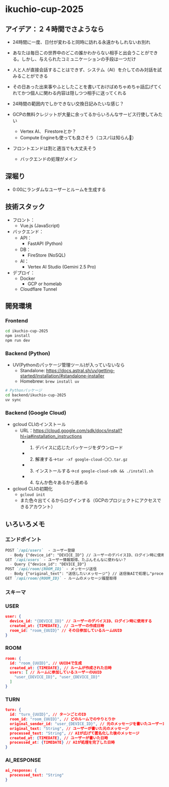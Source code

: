 # ikuchio-cup-2025
## アイデア：２４時間でさようなら

- 24時間に一度、日付が変わると同時に訪れる永遠かもしれないお別れ  
- あなたは毎日この世界中のどこの誰かわからない相手と出会うことができる。しかし、与えられたコミュニケーションの手段は一つだけ  
- 人と人が直接会話することはできず、システム（AI）を介してのみ対話を試みることができる  
- その日あった出来事やふとしたことを書いておけばめちゃめちゃ話広げてくれてかつ個人に関わる内容は隠しつつ相手に送ってくれる

- 24時間の範囲内でしかできない交換日記みたいな感じ？

- GCPの無料クレジットが大量に余ってるからいろんなサービス行使してみたい  
  - Vertex AI、 Firestoreとか？  
  - Compute Engineも使っても良さそう（コスパは知らん🤔）  
- フロントエンドは割と適当でも大丈夫そう  
  - バックエンドの処理がメイン

## 深堀り

- 0:00にランダムなユーザーとルームを生成する

## 技術スタック

- フロント：
  - Vue.js (JavaScript)
- バックエンド：  
  - API：  
    - FastAPI (Python)  
  - DB：  
    - FireStore (NoSQL)  
  - AI：  
    - Vertex AI Studio (Gemini 2.5 Pro)
- デプロイ：
  - Docker
    - GCP or homelab
  - Cloudflare Tunnel

## 開発環境
### Frontend
```bash
cd ikuchio-cup-2025
npm install
npm run dev
```
### Backend (Python)
- UV(Pythonのパッケージ管理ツール)が入っていないなら
  - Standalone: https://docs.astral.sh/uv/getting-started/installation/#standalone-installer
  - Homebrew: `brew install uv`
```bash
# Pythonパッケージ
cd backend/ikuchio-cup-2025
uv sync
```

### Backend (Google Cloud)
- gcloud CLIのインストール
  - URL：https://cloud.google.com/sdk/docs/install?hl=ja#installation_instructions
    - 1. デバイスに応じたパッケージをダウンロード
    - 2. 解凍する→`tar -xf google-cloud-〇〇.tar.gz`
    - 3. インストールする→`cd google-cloud-sdk && ./install.sh`
    - 4. なんか色々あるから進める
- gcloud CLIの初期化
  - `gcloud init`
  - また色々出てくるからログインする（GCPのプロジェクトにアクセスできるアカウント）

## いろいろメモ
### エンドポイント
```markdown
POST `/api/users`  - ユーザー登録
  - Body {"device_id": "DEVICE_ID"} // ユーザーのデバイスID、ログイン時に使用する
GET `/api/users` - ユーザー情報取得、たぶんそんなに使わない？
  - Query {"device_id": "DEVICE_ID"}
POST `/api/room/{ROOM_ID}` - メッセージ送信
  - Body {"original_text": "送信したいメッセージ"} // 送信後AIで処理し"processed_text"として保管
GET `/api/room/{ROOM_ID}` - ルームのメッセージ履歴取得
```

### スキーマ
### USER
```json
user: {
  device_id: "{DEVICE_ID}" // ユーザーのデバイスID、ログイン時に使用する
  created_at: {TIMEDATE}, // ユーザーの作成日時
  room_id: "room_{UUID}" // その日参加しているルームUUID
}
```

### ROOM
```json
room: {
  id: "room_{UUID}", // UUID4で生成
  created_at: {TIMEDATE}, // ルームが作成された日時
  users: [ // ルームに参加しているユーザーのUUID
    "user_{DEVICE_ID}", "user_{DEVICE_ID}"
  ]
}
```

### TURN
```json
turn: {
  id: "turn_{UUID}", // ターンごとのID
  room_id: "room_{UUID}", // どのルームでのやりとりか
  original_sender_id: "user_{DEVICE_ID}", // 元のメッセージを書いたユーザーID
  original_text: "String", // ユーザーが書いた元のメッセージ
  processed_text: "String", // AIが広げて匿名化した後のメッセージ
  created_at: {TIMEDATE}, // ユーザーが書いた日時
  processed_at: {TIMEDATE} // AIが処理を完了した日時
}
```
### AI_RESPONSE
```json
ai_response: {
  processed_text: "String"
}
```
